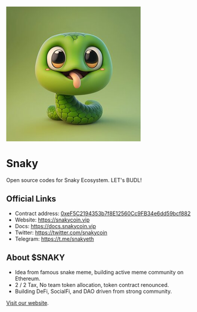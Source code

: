 !['logo'](public/SNAKY.jpeg)
# Snaky

Open source codes for Snaky Ecosystem. LET's BUDL!

## Official Links

- Contract address: [0xeF5C2194353b7f8E12560Cc9FB34e6dd59bcf882](https://etherscan.io/token/0xeF5C2194353b7f8E12560Cc9FB34e6dd59bcf882)
- Website: https://snakycoin.vip
- Docs: https://docs.snakycoin.vip
- Twitter: https://twitter.com/snakycoin
- Telegram: https://t.me/snakyeth

## About $SNAKY

- Idea from famous snake meme, building active meme community on Ethereum.
- 2 / 2 Tax, No team token allocation, token contract renounced.
- Building DeFi, SocialFi, and DAO driven from strong community.

[Visit our website](https://snakycoin.vip).

